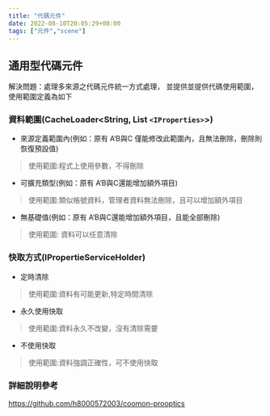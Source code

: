 ```yaml
---
title: "代碼元件"
date: 2022-08-10T20:05:29+08:00
tags: ["元件","scene"]
---
```

## 通用型代碼元件

解決問題：處理多來源之代碼元件統一方式處理，
並提供並提供代碼使用範圍，使用範圍定義為如下

### 資料範圍(CacheLoader<String, List `<IProperties>`>)

- 來源定義範圍內(例如：原有 A‘B與C 僅能修改此範圍內，且無法刪除，刪除則恢復預設值)

> 使用範圍:程式上使用參數，不得刪除

- 可擴充類型(例如：原有 A‘B與C還能增加額外項目)

> 使用範圍:類似帳號資料，管理者資料無法刪除，且可以增加額外項目

- 無基礎值(例如：原有 A‘B與C還能增加額外項目，且能全部刪除)

> 使用範圍: 資料可以任意清除

### 快取方式(IPropertieServiceHolder)

- 定時清除

> 使用範圍:資料有可能更新,特定時間清除

- 永久使用快取

> 使用範圍:資料永久不改變，沒有清除需要

- 不使用快取

> 使用範圍:資料強調正確性，可不使用快取

### 詳細說明參考

https://github.com/h8000572003/coomon-prooptics
